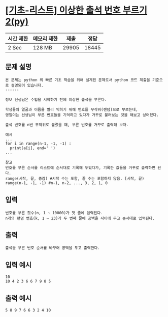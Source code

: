 # [[기초-리스트] 이상한 출석 번호 부르기2(py)](https://codeup.kr/problem.php?id=6093)

| 시간 제한 | 메모리 제한 | 제출 | 정답 |
| --- | --- | --- | --- |
| 2 Sec | 128 MB | 29905 | 18445 |

## **문제 설명**

```
본 문제는 python 의 빠른 기초 학습을 위해 설계된 문제로서 python 코드 제출을 기준으로 설명되어 있습니다. 
------

정보 선생님은 수업을 시작하기 전에 이상한 출석을 부른다.

학생들의 얼굴과 이름을 빨리 익히기 위해 번호를 무작위(랜덤)으로 부르는데,
영일이는 선생님이 부른 번호들을 기억하고 있다가 거꾸로 불러보는 것을 해보고 싶어졌다.

출석 번호를 n번 무작위로 불렀을 때, 부른 번호를 거꾸로 출력해 보자.

예시
...
for i in range(n-1, -1, -1) :
  print(a[i], end=' ')
...

참고
번호를 부른 순서를 리스트에 순서대로 기록해 두었다가, 기록한 값들을 거꾸로 출력하면 된다.
range(시작, 끝, 증감) #시작 수는 포함, 끝 수는 포함하지 않음. [시작, 끝)
range(n-1, -1, -1) #n-1, n-2, ..., 3, 2, 1, 0
```

## 입력

```
번호를 부른 횟수(n, 1 ~ 10000)가 첫 줄에 입력된다.
n개의 랜덤 번호(k, 1 ~ 23)가 두 번째 줄에 공백을 사이에 두고 순서대로 입력된다.
```

## 출력

```
출석을 부른 번호 순서를 바꾸어 공백을 두고 출력한다.
```

## 입력 예시

```
10
10 4 2 3 6 6 7 9 8 5
```

## 출력 예시

```
5 8 9 7 6 6 3 2 4 10
```
